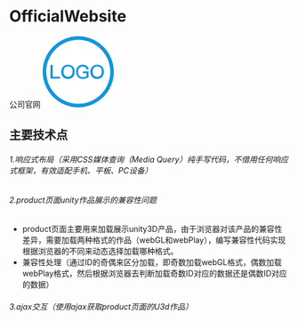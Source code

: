 # OfficialWebsite
公司官网
![image](https://github.com/zhaosiyuan06/OfficialWebsite/blob/master/WebContent/img/LOGO.png)

## 主要技术点
###### 1.响应式布局（采用CSS媒体查询（Media Query）纯手写代码，不借用任何响应式框架，有效适配手机、平板、PC设备）
###### 2.product页面unity作品展示的兼容性问题
* product页面主要用来加载展示unity3D产品，由于浏览器对该产品的兼容性差异，需要加载两种格式的作品（webGL和webPlay），编写兼容性代码实现根据浏览器的不同来动态选择加载哪种格式。
* 兼容性处理（通过ID的奇偶来区分加载，即奇数加载webGL格式，偶数加载webPlay格式，然后根据浏览器去判断加载奇数ID对应的数据还是偶数ID对应的数据）
###### 3.ajax交互（使用ajax获取product页面的U3d作品）

